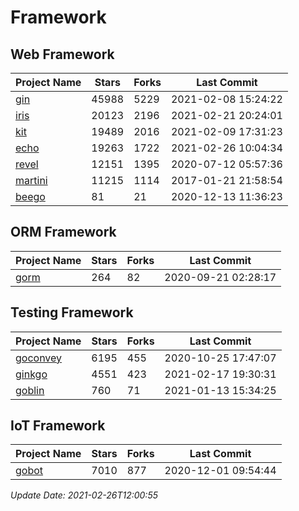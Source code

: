 # Framework

## Web Framework
| Project Name | Stars | Forks | Last Commit |
| ------------ | ----- | ----- | ----------- |
| [gin](https://github.com/gin-gonic/gin) | 45988 | 5229 | 2021-02-08 15:24:22 |
| [iris](https://github.com/kataras/iris) | 20123 | 2196 | 2021-02-21 20:24:01 |
| [kit](https://github.com/go-kit/kit) | 19489 | 2016 | 2021-02-09 17:31:23 |
| [echo](https://github.com/labstack/echo) | 19263 | 1722 | 2021-02-26 10:04:34 |
| [revel](https://github.com/revel/revel) | 12151 | 1395 | 2020-07-12 05:57:36 |
| [martini](https://github.com/go-martini/martini) | 11215 | 1114 | 2017-01-21 21:58:54 |
| [beego](https://github.com/astaxie/beego) | 81 | 21 | 2020-12-13 11:36:23 |

## ORM Framework
| Project Name | Stars | Forks | Last Commit |
| ------------ | ----- | ----- | ----------- |
| [gorm](https://github.com/jinzhu/gorm) | 264 | 82 | 2020-09-21 02:28:17 |

## Testing Framework
| Project Name | Stars | Forks | Last Commit |
| ------------ | ----- | ----- | ----------- |
| [goconvey](https://github.com/smartystreets/goconvey) | 6195 | 455 | 2020-10-25 17:47:07 |
| [ginkgo](https://github.com/onsi/ginkgo) | 4551 | 423 | 2021-02-17 19:30:31 |
| [goblin](https://github.com/franela/goblin) | 760 | 71 | 2021-01-13 15:34:25 |

## IoT Framework
| Project Name | Stars | Forks | Last Commit |
| ------------ | ----- | ----- | ----------- |
| [gobot](https://github.com/hybridgroup/gobot) | 7010 | 877 | 2020-12-01 09:54:44 |

*Update Date: 2021-02-26T12:00:55*